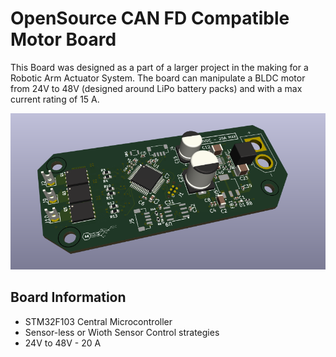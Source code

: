 # **OpenSource CAN FD Compatible Motor Board**

This Board was designed as a part of a larger project in the making for a Robotic Arm Actuator System. The board can manipulate a BLDC motor from 24V to 48V (designed around LiPo battery packs) and with a max current rating of 15 A. 

![3D top view of the board](Images/3dview.png)


## Board Information
- STM32F103 Central Microcontroller
- Sensor-less or Wioth Sensor Control strategies 
- 24V to 48V - 20 A

